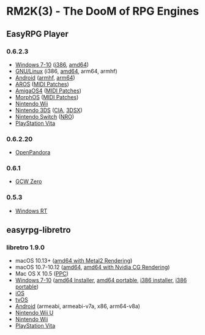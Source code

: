 # RM2K(3) - The DooM of RPG Engines

## EasyRPG Player
### 0.6.2.3
- [Windows 7-10](https://easyrpg.org/player/downloads/#release-windows) ([i386](https://easyrpg.org/downloads/player/0.6.2.3/EasyRPG_Player-0.6.2.3-Windows.zip), [amd64](https://easyrpg.org/downloads/player/0.6.2.3/EasyRPG_Player-0.6.2.3-Windows-x64.zip))
- [GNU/Linux](https://easyrpg.org/player/downloads/#release-linux) (i386, [amd64](https://easyrpg.org/downloads/player/0.6.2.3/easyrpg-player-0.6.2.3-linux.tar.gz), arm64, armhf)
- [Android](https://easyrpg.org/player/downloads/#release-android) ([armhf](https://easyrpg.org/downloads/player/0.6.2.3/EasyRpgPlayerActivity-0.6.2.3.apk), [arm64](https://easyrpg.org/downloads/player/0.6.2.3/EasyRpgPlayerActivity-0.6.2.3.apk))
- [AROS](http://bszili.morphos.me/ports/easyrpg-aros.lha) ([MIDI Patches](https://www.libsdl.org/projects/SDL_mixer/timidity/timidity.tar.gz))
- [AmigaOS4](http://bszili.morphos.me/ports/easyrpg-os4.lha) ([MIDI Patches](https://www.libsdl.org/projects/SDL_mixer/timidity/timidity.tar.gz))
- [MorphOS](http://bszili.morphos.me/ports/easyrpg-mos.lha) ([MIDI Patches](https://www.libsdl.org/projects/SDL_mixer/timidity/timidity.tar.gz))
- [Nintendo Wii](https://easyrpg.org/downloads/player/0.6.2.3/EasyRPG_Player-0.6.2.3-Wii.zip)
- [Nintendo 3DS](https://easyrpg.org/player/downloads/#release-other) ([CIA](https://easyrpg.org/downloads/player/0.6.2.3/EasyRPG_Player-0.6.2.3-3ds.cia), [3DSX](https://easyrpg.org/downloads/player/0.6.2.3/EasyRPG_Player-0.6.2.3-3ds.zip))
- [Nintendo Switch](https://easyrpg.org/player/downloads/#release-other) ([NRO](https://easyrpg.org/downloads/player/0.6.2.3/EasyRPG_Player-0.6.2.3-Switch.zip))
- [PlayStation Vita](https://easyrpg.org/downloads/player/0.6.2.3/EasyRPG_Player-0.6.2.3-Vita.vpk)
### 0.6.2.20
- [OpenPandora](https://repo.openpandora.org/?page=detail&app=easyrpgplayer_ptitseb)
### 0.6.1
- [GCW Zero](https://easyrpg.org/downloads/player/0.6.1/EasyRPG_Player-0.6.1-GCW-Zero.opk)
### 0.5.3
- [Windows RT](https://easyrpg.org/downloads/player/0.5.3/EasyRPG_Player-0.5.3-Windows-arm.zip)

## easyrpg-libretro
### libretro 1.9.0 
- macOS 10.13+ ([amd64 with Metal2 Rendering](https://buildbot.libretro.com/stable/1.9.0/apple/osx/x86_64/RetroArch_Metal.dmg))
- macOS 10.7-10.12 ([amd64](https://buildbot.libretro.com/stable/1.9.0/apple/osx/x86_64/RetroArch.dmg), [amd64 with Nvidia CG Rendering](https://buildbot.libretro.com/stable/1.9.0/apple/osx/x86_64/RetroArch_CG.dmg))
- Mac OS X 10.5 ([PPC](https://buildbot.libretro.com/stable/1.9.0/apple/osx/ppc/RetroArch.zip))
- [Windows 7-10](https://buildbot.libretro.com/stable/1.9.0/windows/x86_64) ([amd64 Installer](https://buildbot.libretro.com/stable/1.9.0/windows/x86_64/RetroArch-x64-setup.exe), [amd64 portable](https://buildbot.libretro.com/stable/1.9.0/windows/x86_64/RetroArch.7z), [i386 installer](https://buildbot.libretro.com/stable/1.9.0/windows/x86/RetroArch-x86-setup.exe), [i386 portable](https://buildbot.libretro.com/stable/1.9.0/windows/x86/RetroArch.7z))
- [iOS](https://buildbot.libretro.com/stable/1.9.0/apple/ios/RetroArch.ipa)
- [tvOS](https://buildbot.libretro.com/stable/1.9.0/apple/tvos/RetroArch-tvOS.ipa)
- [Android](https://buildbot.libretro.com/stable/1.9.0/android/) (armeabi, armeabi-v7a, x86, arm64-v8a)
- [Nintendo Wii U](https://buildbot.libretro.com/stable/1.9.0/nintendo/wiiu/RetroArch_rpx.7z)
- [Nintendo Wii](https://buildbot.libretro.com/stable/1.9.0/nintendo/wii/RetroArch.7z)
- [PlayStation Vita](https://buildbot.libretro.com/stable/1.9.0/playstation/vita/RetroArch.vpk)
